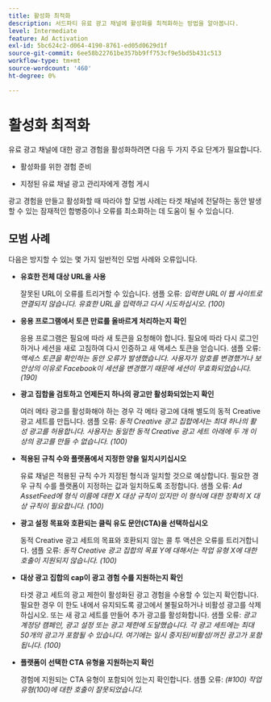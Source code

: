 ```yaml
---
title: 활성화 최적화
description: 서드파티 유료 광고 채널에 활성화를 최적화하는 방법을 알아봅니다.
level: Intermediate
feature: Ad Activation
exl-id: 5bc624c2-d064-4190-8761-ed05d0629d1f
source-git-commit: 6ee58b22761be357bb9ff753cf9e5bd5b431c513
workflow-type: tm+mt
source-wordcount: '460'
ht-degree: 0%

---
```


# 활성화 최적화

유료 광고 채널에 대한 광고 경험을 활성화하려면 다음 두 가지 주요 단계가 필요합니다.

* 활성화를 위한 경험 준비

* 지정된 유료 채널 광고 관리자에게 경험 게시

광고 경험을 만들고 활성화할 때 따라야 할 모범 사례는 타겟 채널에 전달하는 동안 발생할 수 있는 잠재적인 합병증이나 오류를 최소화하는 데 도움이 될 수 있습니다.

## 모범 사례

다음은 방지할 수 있는 몇 가지 일반적인 모범 사례와 오류입니다.

* **유효한 전체 대상 URL을 사용**

  잘못된 URL이 오류를 트리거할 수 있습니다. 샘플 오류: _입력한 URL이 웹 사이트로 연결되지 않습니다. 유효한 URL을 입력하고 다시 시도하십시오. (100)_

* **응용 프로그램에서 토큰 만료를 올바르게 처리하는지 확인**

  응용 프로그램은 필요에 따라 새 토큰을 요청해야 합니다. 필요에 따라 다시 로그인하거나 세션을 새로 고침하여 다시 인증하고 새 액세스 토큰을 얻습니다. 샘플 오류: _액세스 토큰을 확인하는 동안 오류가 발생했습니다. 사용자가 암호를 변경했거나 보안상의 이유로 Facebook이 세션을 변경했기 때문에 세션이 무효화되었습니다. (190)_

* **광고 집합을 검토하고 언제든지 하나의 광고만 활성화되었는지 확인**

  여러 메타 광고를 활성화해야 하는 경우 각 메타 광고에 대해 별도의 동적 Creative 광고 세트를 만듭니다. 샘플 오류: _동적 Creative 광고 집합에서는 최대 하나의 활성 광고를 허용합니다. 사용자는 동일한 동적 Creative 광고 세트 아래에 두 개 이상의 광고를 만들 수 없습니다. (100)_

* **적용된 규칙 수와 플랫폼에서 지정한 양을 일치시키십시오**

  유료 채널은 적용된 규칙 수가 지정된 형식과 일치할 것으로 예상합니다.  필요한 경우 규칙 수를 플랫폼이 지정하는 값과 일치하도록 조정합니다. 샘플 오류: _Ad AssetFeed에 형식 이름에 대한 X 대상 규칙이 있지만 이 형식에 대한 정확히 X 대상 규칙이 필요합니다. (100)_

* **광고 설정 목표와 호환되는 클릭 유도 문안(CTA)을 선택하십시오**

  동적 Creative 광고 세트의 목표와 호환되지 않는 콜 투 액션은 오류를 트리거합니다. 샘플 오류: _동적 Creative 광고 집합의 목표 Y에 대해서는 작업 유형 X에 대한 호출이 지원되지 않습니다. (100)_

* **대상 광고 집합의 cap이 광고 경험 수를 지원하는지 확인**

  타겟 광고 세트의 광고 제한이 활성화된 광고 경험을 수용할 수 있는지 확인합니다. 필요한 경우 이 한도 내에서 유지되도록 광고에서 불필요하거나 비활성 광고를 삭제하십시오. 또는 새 광고 세트를 만들어 추가 광고를 활성화합니다. 샘플 오류: _광고 계정당 캠페인, 광고 설정 또는 광고 제한에 도달했습니다. 각 광고 세트에는 최대 50개의 광고가 포함될 수 있습니다. 여기에는 일시 중지된/비활성/꺼진 광고가 포함됩니다. (100)_

* **플랫폼이 선택한 CTA 유형을 지원하는지 확인**

  경험에 지원되는 CTA 유형이 포함되어 있는지 확인합니다. 샘플 오류: _(#100) 작업 유형(100)에 대한 호출이 잘못되었습니다._
